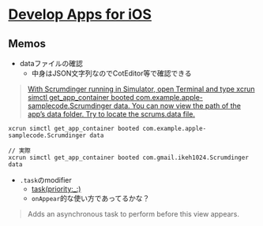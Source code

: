 # [Develop Apps for iOS](https://developer.apple.com/tutorials/app-dev-training)

## Memos

- dataファイルの確認
    - 中身はJSON文字列なのでCotEditor等で確認できる

>[With Scrumdinger running in Simulator, open Terminal and type xcrun simctl get\_app\_container booted com\.example\.apple\-samplecode\.Scrumdinger data\. You can now view the path of the app’s data folder\. Try to locate the scrums\.data file\.](https://developer.apple.com/tutorials/app-dev-training/persisting-data)

```command
xcrun simctl get_app_container booted com.example.apple-samplecode.Scrumdinger data

// 実際
xcrun simctl get_app_container booted com.gmail.ikeh1024.Scrumdinger data
```

- `.task`のmodifier
    - [task\(priority:\_:\)](https://developer.apple.com/documentation/swiftui/view/task(priority:_:))
    - `onAppear`的な使い方であってるかな？

>Adds an asynchronous task to perform before this view appears.

